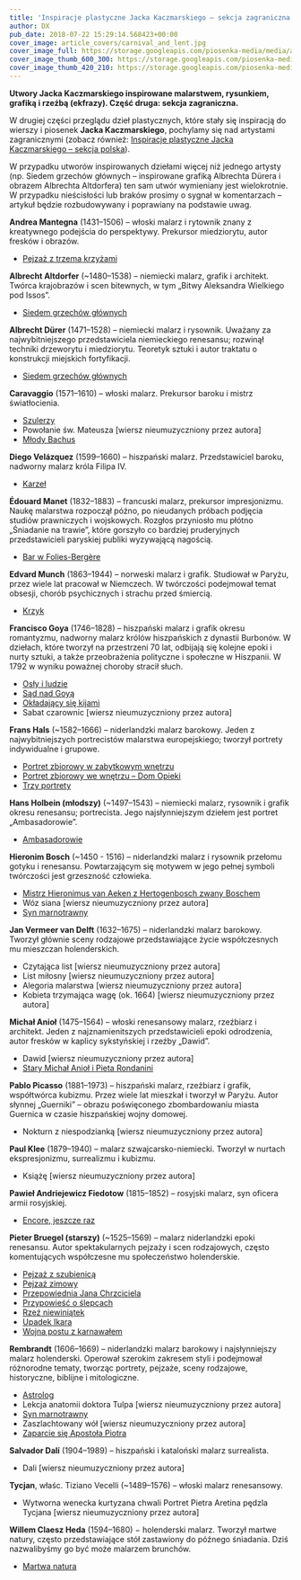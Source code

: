 ```yaml
---
title: 'Inspiracje plastyczne Jacka Kaczmarskiego – sekcja zagraniczna'
author: DX
pub_date: 2018-07-22 15:29:14.568423+00:00
cover_image: article_covers/carnival_and_lent.jpg
cover_image_full: https://storage.googleapis.com/piosenka-media/media/article_covers/carnival_and_lent.jpg
cover_image_thumb_600_300: https://storage.googleapis.com/piosenka-media/media/article_covers/carnival_and_lent.jpg.600x300_q85_crop_upscale.jpg
cover_image_thumb_420_210: https://storage.googleapis.com/piosenka-media/media/article_covers/carnival_and_lent.jpg.420x210_q85_crop_upscale.jpg
---
```


**Utwory Jacka Kaczmarskiego inspirowane malarstwem, rysunkiem, grafiką i rzeźbą \(ekfrazy\). Część druga: sekcja zagraniczna.**

W drugiej części przeglądu dzieł plastycznych, które stały się inspiracją do wierszy i piosenek **Jacka Kaczmarskiego**, pochylamy się nad artystami zagranicznymi \(zobacz również: [Inspiracje plastyczne Jacka Kaczmarskiego – sekcja polska](https://www.piosenkaztekstem.pl/artykuly/inspiracje\-plastyczne\-jacka\-kaczmarskiego\-sekcja\-polska/)\).

W przypadku utworów inspirowanych dziełami więcej niż jednego artysty \(np. Siedem grzechów głównych – inspirowane grafiką Albrechta Dürera i obrazem Albrechta Altdorfera\) ten sam utwór wymieniany jest wielokrotnie. W przypadku nieścisłości lub braków prosimy o sygnał w komentarzach – artykuł będzie rozbudowywany i poprawiany na podstawie uwag.

**Andrea Mantegna** \(1431–1506\) – włoski malarz i rytownik znany z kreatywnego podejścia do perspektywy. Prekursor miedziorytu, autor fresków i obrazów.

- [Pejzaż z trzema krzyżami](https://www.piosenkaztekstem.pl/opracowanie/jacek\-kaczmarski\-pejzaz\-z\-trzema\-krzyzami/)

**Albrecht Altdorfer** \(~1480–1538\) – niemiecki malarz, grafik i architekt. Twórca krajobrazów i scen bitewnych, w tym „Bitwy Aleksandra Wielkiego pod Issos”.

- [Siedem grzechów głównych](https://www.piosenkaztekstem.pl/opracowanie/jacek\-kaczmarski\-siedem\-grzechow\-glownych/)

**Albrecht Dürer** \(1471–1528\) – niemiecki malarz i rysownik. Uważany za najwybitniejszego przedstawiciela niemieckiego renesansu; rozwinął techniki drzeworytu i miedziorytu. Teoretyk sztuki i autor traktatu o konstrukcji miejskich fortyfikacji.

- [Siedem grzechów głównych](https://www.piosenkaztekstem.pl/opracowanie/jacek\-kaczmarski\-siedem\-grzechow\-glownych/)

**Caravaggio** \(1571–1610\) – włoski malarz. Prekursor baroku i mistrz światłocienia.

- [Szulerzy](https://www.piosenkaztekstem.pl/opracowanie/jacek\-kaczmarski\-szulerzy/)
 - Powołanie św. Mateusza \[wiersz nieumuzyczniony przez autora\]
 - [Młody Bachus](https://www.piosenkaztekstem.pl/opracowanie/jacek\-kaczmarski\-mlody\-bachus/)

**Diego Velázquez** \(1599–1660\) – hiszpański malarz. Przedstawiciel baroku, nadworny malarz króla Filipa IV.

- [Karzeł](https://www.piosenkaztekstem.pl/opracowanie/jacek\-kaczmarski\-karzel/)

**Édouard Manet** \(1832–1883\) – francuski malarz, prekursor impresjonizmu. Naukę malarstwa rozpoczął późno, po nieudanych próbach podjęcia studiów prawniczych i wojskowych. Rozgłos przyniosło mu płótno „Śniadanie na trawie”, które gorszyło co bardziej pruderyjnych przedstawicieli paryskiej publiki wyzywającą nagością.

- [Bar w Folies\-Bergère](https://www.piosenkaztekstem.pl/opracowanie/jacek\-kaczmarski\-bar\-folies\-bergere/)

**Edvard Munch** \(1863–1944\) – norweski malarz i grafik. Studiował w Paryżu, przez wiele lat pracował w Niemczech. W twórczości podejmował temat obsesji, chorób psychicznych i strachu przed śmiercią.

- [Krzyk](https://www.piosenkaztekstem.pl/opracowanie/jacek\-kaczmarski\-krzyk/)

**Francisco Goya** \(1746–1828\) – hiszpański malarz i grafik okresu romantyzmu, nadworny malarz królów hiszpańskich z dynastii Burbonów. W dziełach, które tworzył na przestrzeni 70 lat, odbijają się kolejne epoki i nurty sztuki, a także przeobrażenia polityczne i społeczne w Hiszpanii. W 1792 w wyniku poważnej choroby stracił słuch.

- [Osły i ludzie](https://www.piosenkaztekstem.pl/opracowanie/jacek\-kaczmarski\-osly\-i\-ludzie/)
 - [Sąd nad Goyą](https://www.piosenkaztekstem.pl/opracowanie/jacek\-kaczmarski\-sad\-nad\-goya/)
 - [Okładający się kijami](https://www.piosenkaztekstem.pl/opracowanie/jacek\-kaczmarski\-okladajacy\-sie\-kijami/)
 - Sabat czarownic \[wiersz nieumuzyczniony przez autora\]

**Frans Hals** \(~1582–1666\) – niderlandzki malarz barokowy. Jeden z najwybitniejszych portrecistów malarstwa europejskiego; tworzył portrety indywidualne i grupowe.

- [Portret zbiorowy w zabytkowym wnętrzu](https://www.piosenkaztekstem.pl/opracowanie/jacek\-kaczmarski\-portret\-zbiorowy\-w\-zabytkowym\-wnetrzu/)
 - [Portret zbiorowy we wnętrzu – Dom Opieki](https://www.piosenkaztekstem.pl/opracowanie/jacek\-kaczmarski\-portret\-zbiorowy\-we\-wnetrzu\-dom\-opieki/)
 - [Trzy portrety](https://www.piosenkaztekstem.pl/opracowanie/jacek\-kaczmarski\-trzy\-portrety/)

**Hans Holbein \(młodszy\)** \(~1497–1543\) – niemiecki malarz, rysownik i grafik okresu renesansu; portrecista. Jego najsłynniejszym dziełem jest portret „Ambasadorowie”.

- [Ambasadorowie](https://www.piosenkaztekstem.pl/opracowanie/jacek\-kaczmarski\-ambasadorowie/)

**Hieronim Bosch** \(~1450 \- 1516\) – niderlandzki malarz i rysownik przełomu gotyku i renesansu. Powtarzającym się motywem w jego pełnej symboli twórczości jest grzeszność człowieka.

- [Mistrz Hieronimus van Aeken z Hertogenbosch zwany Boschem](https://www.piosenkaztekstem.pl/opracowanie/jacek\-kaczmarski\-mistrz\-hieronimus\-van\-aeken\-z\-hertogenbosch\-zwany\-boschem/)
 - Wóz siana \[wiersz nieumuzyczniony przez autora\]
 - [Syn marnotrawny](https://www.piosenkaztekstem.pl/opracowanie/jacek\-kaczmarski\-syn\-marnotrawny/)

**Jan Vermeer van Delft** \(1632–1675\) – niderlandzki malarz barokowy. Tworzył głównie sceny rodzajowe przedstawiające życie współczesnych mu mieszczan holenderskich.

- Czytająca list \[wiersz nieumuzyczniony przez autora\]
 - List miłosny \[wiersz nieumuzyczniony przez autora\]
 - Alegoria malarstwa \[wiersz nieumuzyczniony przez autora\]
 - Kobieta trzymająca wagę \(ok. 1664\) \[wiersz nieumuzyczniony przez autora\]

**Michał Anioł** \(1475–1564\) – włoski renesansowy malarz, rzeźbiarz i architekt. Jeden z najznamienitszych przedstawicieli epoki odrodzenia, autor fresków w kaplicy sykstyńskiej i rzeźby „Dawid”.

- Dawid \[wiersz nieumuzyczniony przez autora\]
 - [Stary Michał Anioł i Pieta Rondanini](https://www.piosenkaztekstem.pl/opracowanie/jacek\-kaczmarski\-stary\-michal\-aniol\-i\-pieta\-rondanini/)

**Pablo Picasso** \(1881–1973\) – hiszpański malarz, rzeźbiarz i grafik, współtwórca kubizmu. Przez wiele lat mieszkał i tworzył w Paryżu. Autor słynnej „Guerniki” – obrazu poświęconego zbombardowaniu miasta Guernica w czasie hiszpańskiej wojny domowej.

- Nokturn z niespodzianką \[wiersz nieumuzyczniony przez autora\]

**Paul Klee** \(1879–1940\) – malarz szwajcarsko\-niemiecki. Tworzył w nurtach ekspresjonizmu, surrealizmu i kubizmu.

- Książę \[wiersz nieumuzyczniony przez autora\]

**Pawieł Andriejewicz Fiedotow** \(1815–1852\) – rosyjski malarz, syn oficera armii rosyjskiej.

- [Encore, jeszcze raz](https://www.piosenkaztekstem.pl/opracowanie/jacek\-kaczmarski\-encore\-jeszcze\-raz/)

**Pieter Bruegel \(starszy\)** \(~1525–1569\) – malarz niderlandzki epoki renesansu. Autor spektakularnych pejzaży i scen rodzajowych, często komentujących współczesne mu społeczeństwo holenderskie.

- [Pejzaż z szubienicą](https://www.piosenkaztekstem.pl/opracowanie/jacek\-kaczmarski\-pejzaz\-z\-szubienica/)
 - [Pejzaż zimowy](https://www.piosenkaztekstem.pl/opracowanie/jacek\-kaczmarski\-pejzaz\-zimowy/)
 - [Przepowiednia Jana Chrzciciela](https://www.piosenkaztekstem.pl/opracowanie/jacek\-kaczmarski\-przepowiednia\-jana\-chrzciciela\-wg\-obrazu\-p\-breughla\-st/)
 - [Przypowieść o ślepcach](https://www.piosenkaztekstem.pl/opracowanie/jacek\-kaczmarski\-przypowiesc\-o\-slepcach/)
 - [Rzeź niewiniątek](https://www.piosenkaztekstem.pl/opracowanie/jacek\-kaczmarski\-rzez\-niewiniatek/)
 - [Upadek Ikara](https://www.piosenkaztekstem.pl/opracowanie/jacek\-kaczmarski\-upadek\-ikara/)
 - [Wojna postu z karnawałem](https://www.piosenkaztekstem.pl/opracowanie/jacek\-kaczmarski\-wojna\-postu\-z\-karnawalem/)

**Rembrandt** \(1606–1669\) – niderlandzki malarz barokowy i najsłynniejszy malarz holenderski. Operował szerokim zakresem styli i podejmował różnorodne tematy, tworząc portrety, pejzaże, sceny rodzajowe, historyczne, biblijne i mitologiczne.

- [Astrolog](https://www.piosenkaztekstem.pl/opracowanie/jacek\-kaczmarski\-astrolog/)
 - Lekcja anatomii doktora Tulpa \[wiersz nieumuzyczniony przez autora\]
 - [Syn marnotrawny](https://www.piosenkaztekstem.pl/opracowanie/jacek\-kaczmarski\-syn\-marnotrawny/)
 - Zaszlachtowany wół \[wiersz nieumuzyczniony przez autora\]
 - [Zaparcie się Apostoła Piotra](https://www.piosenkaztekstem.pl/opracowanie/jacek\-kaczmarski\-zaparcie\-sie\-apostola\-piotra/)

**Salvador Dalí** \(1904–1989\) – hiszpański i kataloński malarz surrealista.

- Dali \[wiersz nieumuzyczniony przez autora\]

**Tycjan**, właśc. Tiziano Vecelli \(~1489–1576\) – włoski malarz renesansowy.

- Wytworna wenecka kurtyzana chwali Portret Pietra Aretina pędzla Tycjana \[wiersz nieumuzyczniony przez autora\]

**Willem Claesz Heda** \(1594–1680\) − holenderski malarz. Tworzył martwe natury, często przedstawiające stół zastawiony do późnego śniadania. Dziś nazwalibyśmy go być może malarzem brunchów.

- [Martwa natura](https://www.piosenkaztekstem.pl/opracowanie/jacek\-kaczmarski\-martwa\-natura/)